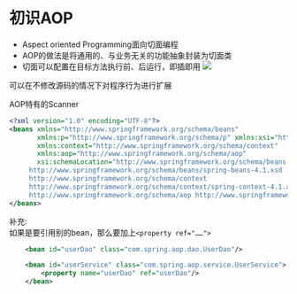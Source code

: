 # 初识AOP

- Aspect oriented Programming面向切面编程
- AOP的做法是将通用的、与业务无关的功能抽象封装为切面类
- 切面可以配置在目标方法执行前、后运行，即插即用
![](https://gitee.com/leekinghou/image/raw/master/img/20220221212135.png)
  
可以在不修改源码的情况下对程序行为进行扩展

AOP特有的Scanner
```xml
<?xml version="1.0" encoding="UTF-8"?>
<beans xmlns="http://www.springframework.org/schema/beans"
       xmlns:p="http://www.springframework.org/schema/p" xmlns:xsi="http://www.w3.org/2001/XMLSchema-instance"
       xmlns:context="http://www.springframework.org/schema/context"
       xmlns:aop="http://www.springframework.org/schema/aop"
       xsi:schemaLocation="http://www.springframework.org/schema/beans
     http://www.springframework.org/schema/beans/spring-beans-4.1.xsd
     http://www.springframework.org/schema/context
     http://www.springframework.org/schema/context/spring-context-4.1.xsd
     http://www.springframework.org/schema/aop http://www.springframework.org/schema/aop/spring-aop-4.1.xsd">
</beans>
```
补充:  
如果是要引用别的bean，那么要加上`<property ref="……">`
```xml
    <bean id="userDao" class="com.spring.aop.dao.UserDao"/>

    <bean id="userService" class="com.spring.aop.service.UserService">
        <property name="userDao" ref="userDao"/>
    </bean>
```

